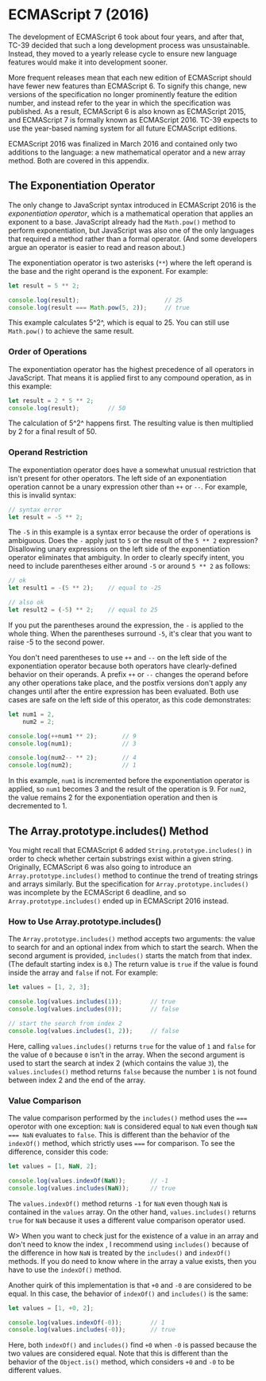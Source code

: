 # ECMAScript 7 (2016)

The development of ECMAScript 6 took about four years, and after that, TC-39 decided that such a long development process was unsustainable. Instead, they moved to a yearly release cycle to ensure new language features would make it into development sooner.

More frequent releases mean that each new edition of ECMAScript should have fewer new features than ECMAScript 6. To signify this change, new versions of the specification no longer prominently feature the edition number, and instead refer to the year in which the specification was published. As a result, ECMAScript 6 is also known as ECMAScript 2015, and ECMAScript 7 is formally known as ECMAScript 2016. TC-39 expects to use the year-based naming system for all future ECMAScript editions.

ECMAScript 2016 was finalized in March 2016 and contained only two additions to the language: a new mathematical operator and a new array method. Both are covered in this appendix.


## The Exponentiation Operator

The only change to JavaScript syntax introduced in ECMAScript 2016 is the *exponentiation operator*, which is a mathematical operation that applies an exponent to a base. JavaScript already had the `Math.pow()` method to perform exponentiation, but JavaScript was also one of the only languages that required a method rather than a formal operator. (And some developers argue an operator is easier to read and reason about.)

The exponentiation operator is two asterisks (`**`) where the left operand is the base and the right operand is the exponent. For example:

```js
let result = 5 ** 2;

console.log(result);                        // 25
console.log(result === Math.pow(5, 2));     // true
```

This example calculates 5^2^, which is equal to 25. You can still use `Math.pow()` to achieve the same result.

### Order of Operations

The exponentiation operator has the highest precedence of all operators in JavaScript. That means it is applied first to any compound operation, as in this example:

```js
let result = 2 * 5 ** 2;
console.log(result);        // 50
```

The calculation of 5^2^ happens first. The resulting value is then multiplied by 2 for a final result of 50.

### Operand Restriction

The exponentiation operator does have a somewhat unusual restriction that isn't present for other operators. The left side of an exponentiation operation cannot be a unary expression other than `++` or `--`. For example, this is invalid syntax:

```js
// syntax error
let result = -5 ** 2;
```

The `-5` in this example is a syntax error because the order of operations is ambiguous. Does the `-` apply just to `5` or the result of the `5 ** 2` expression? Disallowing unary expressions on the left side of the exponentiation operator eliminates that ambiguity. In order to clearly specify intent, you need to include parentheses either around `-5` or around `5 ** 2` as follows:

```js
// ok
let result1 = -(5 ** 2);    // equal to -25

// also ok
let result2 = (-5) ** 2;    // equal to 25
```
If you put the parentheses around the expression, the `-` is applied to the whole thing. When the parentheses surround `-5`, it's clear that you want to raise -5 to the second power.

You don't need parentheses to use `++` and `--` on the left side of the exponentiation operator because both operators have clearly-defined behavior on their operands. A prefix `++` or `--` changes the operand before any other operations take place, and the postfix versions don't apply any changes until after the entire expression has been evaluated. Both use cases are safe on the left side of this operator, as this code demonstrates:

```js
let num1 = 2,
    num2 = 2;

console.log(++num1 ** 2);       // 9
console.log(num1);              // 3

console.log(num2-- ** 2);       // 4
console.log(num2);              // 1
```

In this example, `num1` is incremented before the exponentiation operator is applied, so `num1` becomes 3 and the result of the operation is 9. For `num2`, the value remains 2 for the exponentiation operation and then is decremented to 1.

## The Array.prototype.includes() Method

You might recall that ECMAScript 6 added `String.prototype.includes()` in order to check whether certain substrings exist within a given string. Originally, ECMAScript 6 was also going to introduce an `Array.prototype.includes()` method to continue the trend of treating strings and arrays similarly. But the specification for `Array.prototype.includes()` was incomplete by the ECMAScript 6 deadline, and so `Array.prototype.includes()` ended up in ECMAScript 2016 instead.

### How to Use Array.prototype.includes()

The `Array.prototype.includes()` method accepts two arguments: the value to search for and an optional index from which to start the search. When the second argument is provided, `includes()` starts the match from that index. (The default starting index is `0`.) The return value is `true` if the value is found inside the array and `false` if not. For example:

```js
let values = [1, 2, 3];

console.log(values.includes(1));        // true
console.log(values.includes(0));        // false

// start the search from index 2
console.log(values.includes(1, 2));     // false
```

Here, calling `values.includes()` returns `true` for the value of `1` and `false` for the value of `0` because `0` isn't in the array. When the second argument is used to start the search at index 2 (which contains the value `3`), the `values.includes()` method returns `false` because the number `1` is not found between index 2 and the end of the array.

### Value Comparison

The value comparison performed by the `includes()` method uses the `===` operotor with one exception: `NaN` is considered equal to `NaN` even though `NaN === NaN` evaluates to `false`. This is different than the behavior of the `indexOf()` method, which strictly uses `===` for comparison. To see the difference, consider this code:

```js
let values = [1, NaN, 2];

console.log(values.indexOf(NaN));       // -1
console.log(values.includes(NaN));      // true
```

The `values.indexOf()` method returns `-1` for `NaN` even though `NaN` is contained in the `values` array. On the other hand, `values.includes()` returns `true` for `NaN` because it uses a different value comparison operator used.

W> When you want to check just for the existence of a value in an array and don't need to know the index , I recommend using `includes()` because of the difference in how `NaN` is treated by the `includes()` and `indexOf()` methods. If you do need to know where in the array a value exists, then you have to use the `indexOf()` method.

Another quirk of this implementation is that `+0` and `-0` are considered to be equal. In this case, the behavior of `indexOf()` and `includes()` is the same:

```js
let values = [1, +0, 2];

console.log(values.indexOf(-0));        // 1
console.log(values.includes(-0));       // true
```

Here, both `indexOf()` and `includes()` find `+0` when `-0` is passed because the two values are considered equal. Note that this is different than the behavior of the `Object.is()` method, which considers `+0` and `-0` to be different values.
